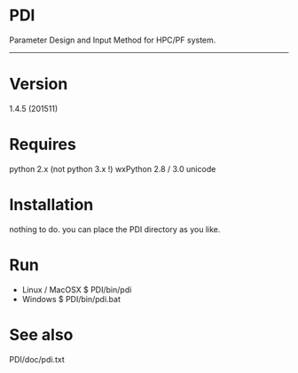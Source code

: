 PDI
===

Parameter Design and Input Method for HPC/PF system.

----
# Version
  1.4.5 (201511)

# Requires
  python 2.x (not python 3.x !)
  wxPython 2.8 / 3.0 unicode

# Installation
  nothing to do. you can place the PDI directory as you like.

# Run
  - Linux / MacOSX
    $ PDI/bin/pdi
  - Windows
    $ PDI/bin/pdi.bat

# See also
  PDI/doc/pdi.txt

